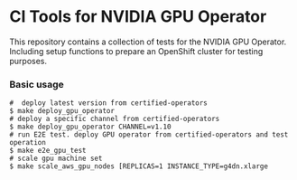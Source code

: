 # CI Tools for NVIDIA GPU Operator

This repository contains a collection of tests for the NVIDIA GPU Operator.
Including setup functions to prepare an OpenShift cluster for testing purposes.

### Basic usage

```shell
#  deploy latest version from certified-operators
$ make deploy_gpu_operator
# deploy a specific channel from certified-operators
$ make deploy_gpu_operator CHANNEL=v1.10
# run E2E test. deploy GPU operator from certified-operators and test operation
$ make e2e_gpu_test
# scale gpu machine set
$ make scale_aws_gpu_nodes [REPLICAS=1 INSTANCE_TYPE=g4dn.xlarge
```
